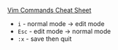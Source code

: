 [Vim Commands Cheat Sheet](https://www.fprintf.net/vimCheatSheet.html)
* ```i``` - normal mode → edit mode
* ```Esc```	- edit mode → normal mode
* ```:x``` - save then quit

